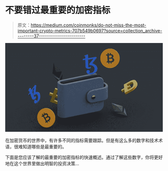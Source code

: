 # 不要错过最重要的加密指标

> 原文：<https://medium.com/coinmonks/do-not-miss-the-most-important-crypto-metrics-707b549b0697?source=collection_archive---------37----------------------->

![](img/15ed3101ed793fa7d34891f81bdf0046.png)

在加密货币的世界中，有许多不同的指标需要跟踪。但是有这么多的数字和技术术语，很难知道哪些是最重要的。

下面是您应该了解的最重要的加密指标的快速概述。通过了解这些数字，你将更好地在这个世界里做出明智的投资决策…